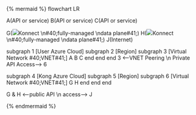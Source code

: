 <!--vale off -->
{% mermaid %}
flowchart LR

A(API or service)
B(API or service)
C(API or service)

G(<img src="/assets/logos/konglogo-gradient-secondary.svg" style="max-height:32px" class="no-image-expand"/>Konnect \n#40;fully-managed \ndata plane#41;)
H(<img src="/assets/logos/konglogo-gradient-secondary.svg" style="max-height:32px" class="no-image-expand"/>Konnect \n#40;fully-managed \ndata plane#41;)
J(Internet)

subgraph 1 [User Azure Cloud]
    subgraph 2 [Region]
        subgraph 3 [Virtual Network #40;VNET#41;]
        A
        B
        C
        end
    end
end
3 <--VNET Peering \n Private API Access--> 6

subgraph 4 [Kong Azure Cloud]
    subgraph 5 [Region]
        subgraph 6 [Virtual Network #40;VNET#41;]
        G
        H
        end
    end
end

G & H <--public API \n access--> J

{% endmermaid %}
<!--vale on-->